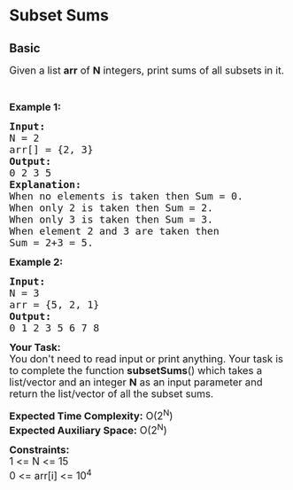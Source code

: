 # Subset Sums
## Basic

<div class="entry-content">
<p><span style="font-size:18px">Given a&nbsp;list <strong>arr</strong>&nbsp;of <strong>N</strong> integers, print sums of all subsets in it.</span></p>

<p>&nbsp;</p>

<p><strong><span style="font-size:18px">Example 1:</span></strong></p>

<pre><span style="font-size:18px"><strong>Input:</strong>
N = 2
arr[] = {2, 3}</span>
<span style="font-size:18px"><strong>Output:</strong>
0 2 3 5</span>
<span style="font-size:18px"><strong>Explanation:</strong>
When no elements is taken then Sum = 0.
When only 2 is taken then Sum = 2.
When only 3 is taken then Sum = 3.
When element 2 and 3 are taken then 
Sum = 2+3 = 5.</span></pre>

<p><strong><span style="font-size:18px">Example 2:</span></strong></p>

<pre><span style="font-size:18px"><strong>Input:</strong>
N = 3
arr = {5, 2, 1}</span>
<span style="font-size:18px"><strong>Output:</strong>
0 1 2 3 5 6 7 8</span>
</pre>

<p><span style="font-size:18px"><strong>Your Task:</strong>&nbsp;&nbsp;<br>
You don't need to read input or print anything. Your task is to complete the function&nbsp;<strong>subsetSums</strong>()&nbsp;which takes a list/vector and an integer <strong>N</strong> as an input parameter and return the list/vector of all the subset sums.</span></p>

<p><span style="font-size:18px"><strong>Expected Time Complexity:</strong>&nbsp;O(2<sup>N</sup>)<br>
<strong>Expected Auxiliary Space:</strong>&nbsp;O(2<sup>N</sup>)</span></p>

<p><span style="font-size:18px"><strong>Constraints:</strong><br>
1 &lt;= N &lt;= 15<br>
0 &lt;= arr[i] &lt;= 10<sup>4</sup></span></p>
</div>
